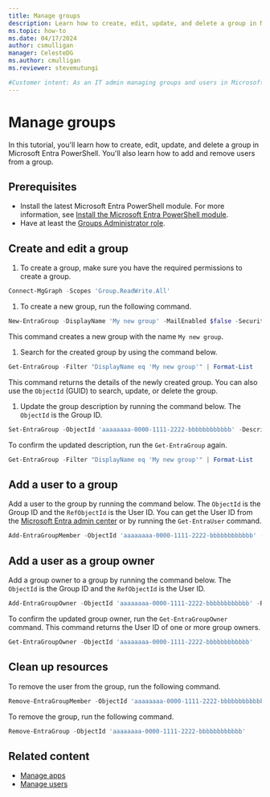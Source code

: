 ```yaml
---
title: Manage groups
description: Learn how to create, edit, update, and delete a group in Microsoft Entra PowerShell.
ms.topic: how-to
ms.date: 04/17/2024
author: csmulligan
manager: CelesteDG
ms.author: cmulligan
ms.reviewer: stevemutungi

#Customer intent: As an IT admin managing groups and users in Microsoft Entra ID, I want to learn hot to create, edit and update a group in Microsoft Entra PowerShell so that I can automate group management tasks.
---
```


# Manage groups

In this tutorial, you'll learn how to create, edit, update, and delete a group in Microsoft Entra PowerShell. You'll also learn how to add and remove users from a group.

## Prerequisites

 - Install the latest Microsoft Entra PowerShell module. For more information, see [Install the Microsoft Entra PowerShell module](installation.md).
 - Have at least the [Groups Administrator role](/entra/identity/role-based-access-control/permissions-reference#groups-administrator).

## Create and edit a group

1. To create a group, make sure you have the required permissions to create a group.

```powershell
Connect-MgGraph -Scopes 'Group.ReadWrite.All' 
```

1. To create a new group, run the following command.

```powershell
New-EntraGroup -DisplayName 'My new group' -MailEnabled $false -SecurityEnabled $true -MailNickName 'NotSet'
```

This command creates a new group with the name `My new group`.

1. Search for the created group by using the command below.

```powershell
Get-EntraGroup -Filter "DisplayName eq 'My new group'" | Format-List
```

This command returns the details of the newly created group. You can also use the `ObjectId` (GUID) to search, update, or delete the group.

1. Update the group description by running the command below. The `ObjectId` is the Group ID.

```powershell
Set-EntraGroup -ObjectId 'aaaaaaaa-0000-1111-2222-bbbbbbbbbbbb' -Description 'This is my new updated group details' 
```

To confirm the updated description, run the `Get-EntraGroup` again.

```powershell
Get-EntraGroup -Filter "DisplayName eq 'My new group'" | Format-List 
```

## Add a user to a group

Add a user to the group by running the command below. The `ObjectId` is the Group ID and the `RefObjectId` is the User ID. You can get the User ID from the [Microsoft Entra admin center](https://entra.microsoft.com/) or by running the `Get-EntraUser` command.

```powershell
Add-EntraGroupMember -ObjectId 'aaaaaaaa-0000-1111-2222-bbbbbbbbbbbb' -RefObjectId 'bbbbbbbb-1111-2222-3333-cccccccccccc' 
```

## Add a user as a group owner

Add a group owner to a group by running the command below. The `ObjectId` is the Group ID and the `RefObjectId` is the User ID. 

```powershell
Add-EntraGroupOwner -ObjectId 'aaaaaaaa-0000-1111-2222-bbbbbbbbbbbb' -RefObjectId 'bbbbbbbb-1111-2222-3333-cccccccccccc'
```

To confirm the updated group owner, run the `Get-EntraGroupOwner` command. This command returns the User ID of one or more group owners.

```powershell
Get-EntraGroupOwner -ObjectId 'aaaaaaaa-0000-1111-2222-bbbbbbbbbbbb'
```

## Clean up resources

To remove the user from the group, run the following command.

```powershell
Remove-EntraGroupMember -ObjectId 'aaaaaaaa-0000-1111-2222-bbbbbbbbbbbb' -MemberId 'cccccccc-2222-3333-4444-dddddddddddd'
```

To remove the group, run the following command.

```powershell
Remove-EntraGroup -ObjectId 'aaaaaaaa-0000-1111-2222-bbbbbbbbbbbb'
```

## Related content

- [Manage apps](manage-apps.md)
- [Manage users](manage-user.md)

<!-- link references -->

[installation]: installation.md
[tutorial-groups]: tutorial-groups.md
[create-acount]: https://azure.microsoft.com/free/?WT.mc_id=A261C142F
[set-entrauserlicense]: set-entrauserlicense.md